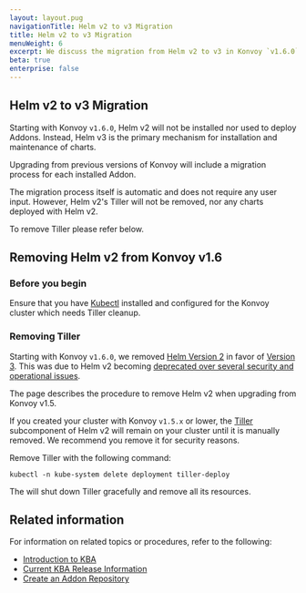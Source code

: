 ```yaml
---
layout: layout.pug
navigationTitle: Helm v2 to v3 Migration
title: Helm v2 to v3 Migration
menuWeight: 6
excerpt: We discuss the migration from Helm v2 to v3 in Konvoy `v1.6.0`
beta: true
enterprise: false
---
```


<!-- markdownlint-disable MD018 -->

## Helm v2 to v3 Migration

Starting with Konvoy `v1.6.0`, Helm v2 will not be installed nor used to deploy Addons. Instead, Helm v3 is the primary mechanism for installation and maintenance of charts.

Upgrading from previous versions of Konvoy will include a migration process for each installed Addon.

The migration process itself is automatic and does not require any user input. However, Helm v2's Tiller will not be removed, nor any charts deployed with Helm v2.

To remove Tiller please refer below.

## Removing Helm v2 from Konvoy v1.6

### Before you begin

Ensure that you have [Kubectl](https://kubernetes.io/docs/tasks/tools/install-kubectl/) installed and configured for the Konvoy cluster which needs Tiller cleanup.

### Removing Tiller

Starting with Konvoy `v1.6.0`, we removed [Helm Version 2](https://v2.helm.sh) in favor of [Version 3](https://v3.helm.sh). This was due to Helm v2 becoming [deprecated over several security and operational issues](https://helm.sh/blog/helm-v2-deprecation-timeline/).

The page describes the procedure to remove Helm v2 when upgrading from Konvoy v1.5.

If you created your cluster with Konvoy `v1.5.x` or lower, the [Tiller](https://v2.helm.sh/docs/install/#installing-tiller) subcomponent of Helm v2 will remain on your cluster until it is manually removed. We recommend you remove it for security reasons.

Remove Tiller with the following command:

```shell
kubectl -n kube-system delete deployment tiller-deploy
```

The will shut down Tiller gracefully and remove all its resources.

## Related information

For information on related topics or procedures, refer to the following:

- [Introduction to KBA](../)
- [Current KBA Release Information](../../release-notes/kubernetes-base-addon)
- [Create an Addon Repository](../addon-repositories)
